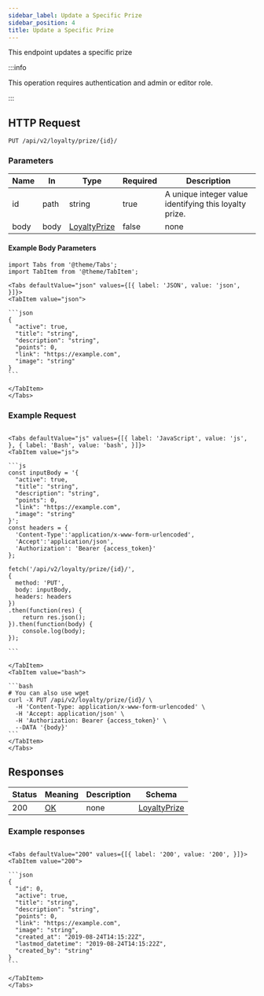 ```yaml
---
sidebar_label: Update a Specific Prize
sidebar_position: 4
title: Update a Specific Prize
---
```


This endpoint updates a specific prize

:::info

This operation requires authentication and admin or editor role.

:::

## HTTP Request

`PUT /api/v2/loyalty/prize/{id}/`

### Parameters

|Name|In|Type|Required|Description|
|---|---|---|---|---|
|id|path|string|true|A unique integer value identifying this loyalty prize.|
|body|body|[LoyaltyPrize](/docs/apireference/v2/schemas/loyalty_prize)|false|none|

#### Example Body Parameters

````mdx-code-block
import Tabs from '@theme/Tabs';
import TabItem from '@theme/TabItem';

<Tabs defaultValue="json" values={[{ label: 'JSON', value: 'json', }]}>
<TabItem value="json">

```json
{
  "active": true,
  "title": "string",
  "description": "string",
  "points": 0,
  "link": "https://example.com",
  "image": "string"
}
```

</TabItem>
</Tabs>
````

### Example Request

````mdx-code-block

<Tabs defaultValue="js" values={[{ label: 'JavaScript', value: 'js', }, { label: 'Bash', value: 'bash', }]}>
<TabItem value="js">

```js
const inputBody = '{
  "active": true,
  "title": "string",
  "description": "string",
  "points": 0,
  "link": "https://example.com",
  "image": "string"
}';
const headers = {
  'Content-Type':'application/x-www-form-urlencoded',
  'Accept':'application/json',
  'Authorization': 'Bearer {access_token}'
};

fetch('/api/v2/loyalty/prize/{id}/',
{
  method: 'PUT',
  body: inputBody,
  headers: headers
})
.then(function(res) {
    return res.json();
}).then(function(body) {
    console.log(body);
});

```

</TabItem>
<TabItem value="bash">

```bash
# You can also use wget
curl -X PUT /api/v2/loyalty/prize/{id}/ \
  -H 'Content-Type: application/x-www-form-urlencoded' \
  -H 'Accept: application/json' \
  -H 'Authorization: Bearer {access_token}' \
  --DATA '{body}'
```
</TabItem>
</Tabs>
````

## Responses

|Status|Meaning|Description|Schema|
|---|---|---|---|
|200|[OK](https://tools.ietf.org/html/rfc7231#section-6.3.1)|none|[LoyaltyPrize](/docs/apireference/v2/schemas/loyalty_prize)|

### Example responses


````mdx-code-block

<Tabs defaultValue="200" values={[{ label: '200', value: '200', }]}>
<TabItem value="200">

```json
{
  "id": 0,
  "active": true,
  "title": "string",
  "description": "string",
  "points": 0,
  "link": "https://example.com",
  "image": "string",
  "created_at": "2019-08-24T14:15:22Z",
  "lastmod_datetime": "2019-08-24T14:15:22Z",
  "created_by": "string"
}
```

</TabItem>
</Tabs>
````




